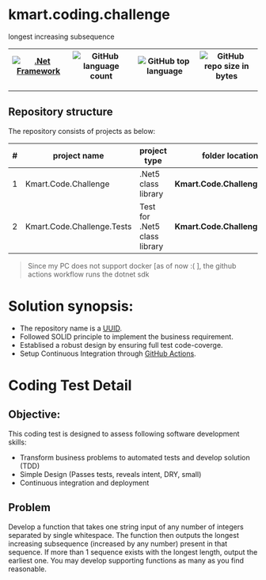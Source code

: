 # kmart.coding.challenge

longest increasing subsequence

[![.Net Framework](https://img.shields.io/badge/DotNet-5.0-blue.svg?style=plastic)](https://www.microsoft.com/net/download/dotnet-core/5.0) | ![GitHub language count](https://img.shields.io/github/languages/count/ajeetx/41c32d06-1533-11ec-82a8-0242ac130003.svg) | ![GitHub top language](https://img.shields.io/github/languages/top/ajeetx/41c32d06-1533-11ec-82a8-0242ac130003.svg) |![GitHub repo size in bytes](https://img.shields.io/github/repo-size/ajeetx/41c32d06-1533-11ec-82a8-0242ac130003.svg) 
| --- | ---          | ---            |  --- |

---------------------------------------

## Repository structure
 
The repository consists of projects as below:


| # |project name | project type | folder location| Project Platform |
| ---| ---  | ---           | ---          | --- |
| 1 | Kmart.Code.Challenge | .Net5 class library  |  **Kmart.Code.Challenge**  | [![.Net Framework](https://img.shields.io/badge/DotNet-5.0-blue.svg?style=plastic)](https://www.microsoft.com/net/download/dotnet-core/5.0)|
| 2 | Kmart.Code.Challenge.Tests | Test for .Net5 class library |  **Kmart.Code.Challenge.Tests** | [![.Net Framework](https://img.shields.io/badge/DotNet-5.0-blue.svg?style=plastic)](https://www.microsoft.com/net/download/dotnet-core/5.0)| 


>   Since my PC does not support docker [as of now :( ], the github actions workflow runs the dotnet sdk

# Solution synopsis:
-   The repository name is a [UUID](https://www.uuidgenerator.net/version4).
-   Followed SOLID principle to implement the business requirement.
-   Establised a robust design by ensuring full test code-coverge.
-   Setup Continuous Integration through [GitHub Actions](https://docs.github.com/en/free-pro-team@latest/actions).

# Coding Test Detail

## Objective:
This coding test is designed to assess following software development skills:
-	Transform business problems to automated tests and develop solution (TDD)
-	Simple Design (Passes tests, reveals intent, DRY, small)
-	Continuous integration and deployment

## Problem
Develop a function that takes one string input of any number of integers separated by single whitespace. The function then outputs the longest increasing subsequence (increased by any number) present in that sequence. If more than 1 sequence exists with the longest length, output the earliest one. You may develop supporting functions as many as you find reasonable.

